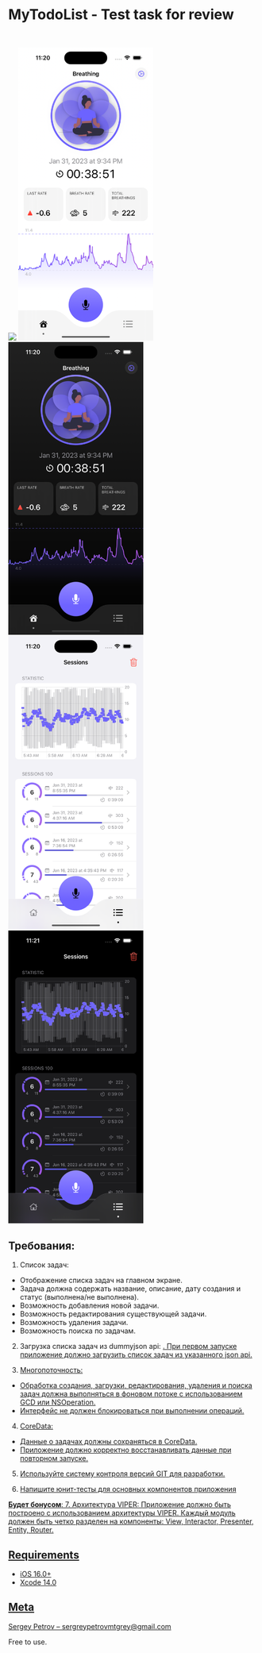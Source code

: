 # MyTodoList - Test task for review
<br />
<!--<p align="center">-->
<!--  <a href="https://github.com/Mutagrey/BreathCounter/blob/main/Screens/Icon.png">-->
<!--    <img style="border-radius: 45px 0.1px 45px 0.1px;" src="/Screens/Icon.png" alt="Logo" width="100" height="100" >-->
<!--  </a>-->
<!--  <p align="center">-->
<!--       Listen to your breathing!-->
<!--  </p>-->
<!--</p>-->

<p align="row">
<img src= "https://github.com/Mutagrey/BreathCounter/blob/main/Screens/demo.gif" width="272" >
<img src= "https://github.com/Mutagrey/BreathCounter/blob/main/Screens/screen1.png" width="272" >
<img src= "https://github.com/Mutagrey/BreathCounter/blob/main/Screens/screen2.png" width="272" >
<img src= "https://github.com/Mutagrey/BreathCounter/blob/main/Screens/screen3.png" width="272" >
<img src= "https://github.com/Mutagrey/BreathCounter/blob/main/Screens/screen4.png" width="272" >
</p>

## Требования:
1. Список задач:
- Отображение списка задач на главном экране.
- Задача должна содержать название, описание, дату создания и статус (выполнена/не
выполнена).
- Возможность добавления новой задачи.
- Возможность редактирования существующей задачи.
- Возможность удаления задачи.
- Возможность поиска по задачам.

2. Загрузка списка задач из dummyjson api: <a href="https://dummyjson.com/todos">. При первом
запуске приложение должно загрузить список задач из указанного json api.

3. Многопоточность:
- Обработка создания, загрузки, редактирования, удаления и поиска задач должна
выполняться в фоновом потоке с использованием GCD или NSOperation.
- Интерфейс не должен блокироваться при выполнении операций.

4. CoreData:
- Данные о задачах должны сохраняться в CoreData.
- Приложение должно корректно восстанавливать данные при повторном запуске.

5. Используйте систему контроля версий GIT для разработки.

6. Напишите юнит-тесты для основных компонентов приложения

**Будет бонусом**:
7. Архитектура VIPER: Приложение должно быть построено с использованием
архитектуры VIPER. Каждый модуль должен быть четко разделен на компоненты: View,
Interactor, Presenter, Entity, Router.

## Requirements

- iOS 16.0+
- Xcode 14.0

## Meta

Sergey Petrov  – sergreypetrovmtgrey@gmail.com

Free to use.
